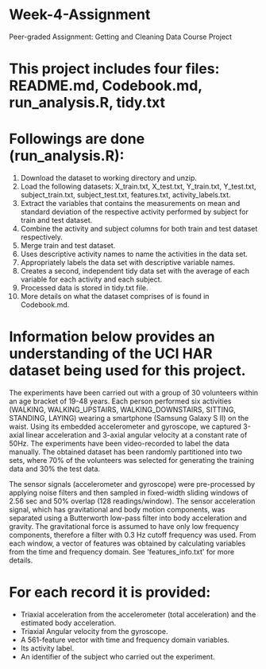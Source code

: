 # Week-4-Assignment
Peer-graded Assignment: Getting and Cleaning Data Course Project
# This project includes four files: README.md, Codebook.md, run_analysis.R, tidy.txt
# Followings are done (run_analysis.R):
1.	Download the dataset to working directory and unzip.
2.	Load the following datasets: X_train.txt, X_test.txt, Y_train.txt, Y_test.txt, subject_train.txt, subject_test.txt, features.txt,       activity_labels.txt.
3.	Extract the variables that contains the measurements on mean and standard deviation of the respective activity performed by subject     for train and test dataset.
4.	Combine the activity and subject columns for both train and test dataset respectively.
5.	Merge train and test dataset. 
6.	Uses descriptive activity names to name the activities in the data set.
7.	Appropriately labels the data set with descriptive variable names.
8.	Creates a second, independent tidy data set with the average of each variable for each activity and each subject.
9.	Processed data is stored in tidy.txt file.
10.	More details on what the dataset comprises of is found in Codebook.md.




Information below provides an understanding of the UCI HAR dataset being used for this project.
==================================================================================================================================
The experiments have been carried out with a group of 30 volunteers within an age bracket of 19-48 years. Each person performed six activities (WALKING, WALKING_UPSTAIRS, WALKING_DOWNSTAIRS, SITTING, STANDING, LAYING) wearing a smartphone (Samsung Galaxy S II) on the waist. Using its embedded accelerometer and gyroscope, we captured 3-axial linear acceleration and 3-axial angular velocity at a constant rate of 50Hz. The experiments have been video-recorded to label the data manually. The obtained dataset has been randomly partitioned into two sets, where 70% of the volunteers was selected for generating the training data and 30% the test data. 

The sensor signals (accelerometer and gyroscope) were pre-processed by applying noise filters and then sampled in fixed-width sliding windows of 2.56 sec and 50% overlap (128 readings/window). The sensor acceleration signal, which has gravitational and body motion components, was separated using a Butterworth low-pass filter into body acceleration and gravity. The gravitational force is assumed to have only low frequency components, therefore a filter with 0.3 Hz cutoff frequency was used. From each window, a vector of features was obtained by calculating variables from the time and frequency domain. See 'features_info.txt' for more details. 

For each record it is provided:
======================================

- Triaxial acceleration from the accelerometer (total acceleration) and the estimated body acceleration.
- Triaxial Angular velocity from the gyroscope. 
- A 561-feature vector with time and frequency domain variables. 
- Its activity label. 
- An identifier of the subject who carried out the experiment.


